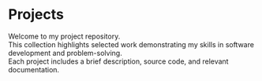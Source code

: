 # Projects 

Welcome to my project repository.  
This collection highlights selected work demonstrating my skills in software development and problem-solving.  
Each project includes a brief description, source code, and relevant documentation.  
